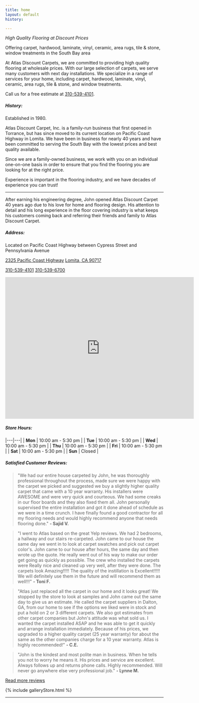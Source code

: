 ```yaml
---
title: home
layout: default
history: 

---
```

*High Quality Flooring at Discount Prices*

Offering carpet, hardwood, laminate, vinyl, ceramic, area rugs, tile & stone, window treatments in the South Bay area

At Atlas Discount Carpets, we are committed to providing high quality flooring at wholesale prices. With our large selection of carpets, we serve many customers with next day installations. We specialize in a range of services for your home, including carpet, hardwood, laminate, vinyl, ceramic, area rugs, tile & stone, and window treatments.

Call us for a free estimate at [310-539-4101](tel:310-539-4101).

##### History:

Established in 1980.

Atlas Discount Carpet, Inc. is a family-run business that first opened in Torrance, but has since moved to its current location on Pacific Coast Highway in Lomita. We have been in business for nearly 40 years and have been committed to serving the South Bay with the lowest prices and best quality available.

Since we are a family-owned business, we work with you on an individual one-on-one basis in order to ensure that you find the flooring you are looking for at the right price.

Experience is important in the flooring industry, and we have decades of experience you can trust!

---

After earning his engineering degree, John opened Atlas Discount Carpet 40 years ago due to his love for home and flooring design. His attention to detail and his long experience in the floor covering industry is what keeps his customers coming back and referring their friends and family to Atlas Discount Carpet.

##### Address:

Located on Pacific Coast Highway between Cypress Street and Pennsylvania Avenue

[2325 Pacific Coast Highway](https://goo.gl/maps/ZrGYXWpLgcJwhK9cA)
[Lomita, CA 90717](https://goo.gl/maps/ZrGYXWpLgcJwhK9cA)

[310-539-4101](tel:310-539-4101)
[310-539-6700](tel:310-539-6700)

<div class="iframeWrap storeMap">
    <iframe src="https://www.google.com/maps/embed?pb=!1m14!1m8!1m3!1d3315.8728964515954!2d-118.325764!3d33.7897803!3m2!1i1024!2i768!4f13.1!3m3!1m2!1s0x80dd4a428fffd635%3A0x36656178f08b045d!2sAtlas+Discount+Carpet+Inc!5e0!3m2!1sen!2sus!4v1561154478268!5m2!1sen!2sus" width="600" height="450" frameborder="0" style="border:0" allowfullscreen></iframe>
</div>

##### Store Hours:

|---|---|
| **Mon** | 10:00 am - 5:30 pm |
| **Tue** | 10:00 am - 5:30 pm |
| **Wed** | 10:00 am - 5:30 pm |
| **Thu** | 10:00 am - 5:30 pm |
| **Fri** | 10:00 am - 5:30 pm |
| **Sat** | 10:00 am - 5:30 pm |
| **Sun** | Closed |

##### Satisfied Customer Reviews:

> "We had our entire house carpeted by John, he was thoroughly professional throughout the process, made sure we were happy with the carpet we picked and suggested we buy a slightly higher quality carpet that came with a 10 year warranty. His installers were AWESOME and were very quick and courteous. We had some creaks in our floor boards and they also fixed them all. John personally supervised the entire installation and got it done ahead of schedule as we were in a time crunch. I have finally found a good contractor for all my flooring needs and would highly recommend anyone that needs flooring done." **- Sajid V.**

> "I went to Atlas based on the great Yelp reviews. We had 2 bedrooms, a hallway and our stairs re-carpeted. John came to our house the same day we went in to look at carpet swatches and pick out carpet color's. John came to our house after hours, the same day and then wrote up the quote. He really went out of his way to make our order get going as quickly as possible. The crew who installed the carpets were Really nice and cleaned up very well, after they were done. The carpets look Amazing!!!!! The quality of the instillation is Excellent!!!!! We will definitely use them in the future and will recommend them as well!!!" **- Toni F.**

> "Atlas just replaced all the carpet in our home and it looks great! We stopped by the store to look at samples and John came out the same day to give us an estimate. He called the carpet suppliers in Dalton, GA, from our home to see if the options we liked were in stock and put a hold on 2 or 3 different carpets. We also got estimates from other carpet companies but John's attitude was what sold us. I wanted the carpet installed ASAP and he was able to get it quickly and arrange installation immediately. Because of his prices, we upgraded to a higher quality carpet (25 year warranty) for about the same as the other companies charge for a 10 year warranty. Atlas is highly recommended!" **- C.E.**

> "John is the kindest and most polite man in business. When he tells you not to worry he means it. His prices and service are excellent. Always follows up and returns phone calls. Highly recommended. Will never go anywhere else very professional job." **- Lynne M.**

<a class="button" href="https://www.yelp.com/biz/atlas-discount-carpet-lomita-3" title="See more testimonials on our Yelp page">Read more reviews</a>

{% include galleryStore.html %}

---